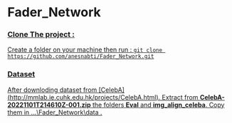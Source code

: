 # Fader_Network

### <u>Clone The project :
Create a folder on your machine then run : 
` git clone https://github.com/anesnabti/Fader_Network.git `


### Dataset

After downloding dataset from [CelebA] (http://mmlab.ie.cuhk.edu.hk/projects/CelebA.html). Extract from **CelebA-20221101T214610Z-001.zip** the folders **Eval** and **img_align_celeba**. Copy them in ...\Fader_Network\data . 
